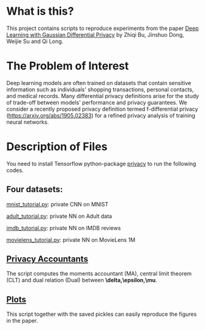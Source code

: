 # What is this?
This project contains scripts to reproduce experiments from the paper 
[Deep Learning with Gaussian Differential Privacy]()
by Zhiqi Bu, Jinshuo Dong, Weijie Su and Qi Long.

# The Problem of Interest
Deep learning models are often trained on datasets that contain sensitive information such as
individuals' shopping transactions, personal contacts, and medical records. Many differential privacy definitions arise for the study of trade-off between models' performance and privacy guarantees. We consider a recently proposed privacy definition termed f-differential privacy (https://arxiv.org/abs/1905.02383) for a refined privacy analysis of training neural networks.

# Description of Files
You need to install Tensorflow python-package [privacy](https://github.com/tensorflow/privacy) to run the following codes.

## Four datasets:
[mnist_tutorial.py](mnist_tutorial.py): private CNN on MNIST

[adult_tutorial.py](adult_tutorial.py): private NN on Adult data

[imdb_tutorial.py](imdb_tutorial.py): private NN on IMDB reviews

[movielens_tutorial.py](movielens_tutorial.py): private NN on MovieLens 1M

## [Privacy Accountants](privacy_accountants.py)
The script computes the moments accountant (MA), central limit theorem (CLT) and dual relation (Dual) between **\delta,\epsilon,\mu**.

## [Plots](mnist_plot.py)
This script together with the saved pickles can easily reproduce the figures in the paper.
